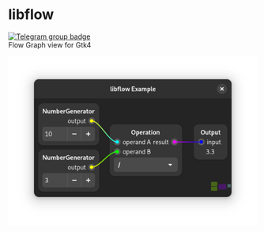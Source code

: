 # libflow
[![Telegram group badge](https://img.shields.io/badge/Telegram-Join_the_chat-2CA5E0?style=flat&logo=telegram)](https://t.me/vala_lang)  
Flow Graph view for Gtk4

![Screenshot](./result.png)